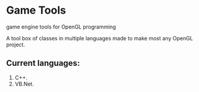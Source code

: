 # Game Tools
game engine tools for OpenGL programming

A tool box of classes in multiple languages made to make most any OpenGL project.

## Current languages:
1) C++.
2) VB.Net.
